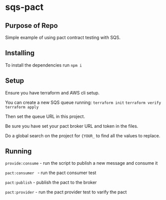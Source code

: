 # sqs-pact

## Purpose of Repo

Simple example of using pact contract testing with SQS.

## Installing

To install the dependencies run `npm i`

## Setup

Ensure you have terraform and AWS cli setup.

You can create a new SQS queue running:
`terraform init`
`terraform verify`
`terraform apply`

Then set the queue URL in this project.

Be sure you have set your pact broker URL and token in the files.

Do a global search on the project for `{YOUR_` to find all the values to replace.

## Running

`provide:consume` - run the script to publish a new message and consume it

`pact:consumer ` - run the pact consumer test

`pact:publish` - publish the pact to the broker

`pact:provider` - run the pact provider test to varify the pact
